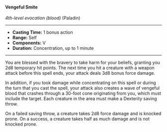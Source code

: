 #### Vengeful Smite
*4th-level evocation* *(blood)* (Paladin)
___
- **Casting Time:** 1 bonus action 
- **Range:** Self 
- **Components:** V 
- **Duration:** Concentration, up to 1 minute 
---
You are blessed with the bravery to take harm for your beliefs, granting you 2d8 temporary hit points. The next time you hit a creature with a weapon attack before this spell ends, your attack deals 3d8 bonus force damage. 

In addition, if you took damage while concentrating on this spell or during the turn that you cast the spell, your attack also creates a wave of vengeful blood that crashes through a 30-foot cone originating from you, which must include the target. Each creature in the area must make a Dexterity saving throw. 

On a failed saving throw, a creature takes 2d8 force damage and is knocked prone. On a success, a creature takes half as much damage and is not knocked prone. 
